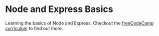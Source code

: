 # Node and Express Basics

Learning the basics of Node and Express. Checkout the [freeCodeCamp curriculum](https://www.freecodecamp.org/learn) to find out more.
